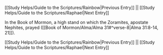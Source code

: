 [[Study Helps/Guide to the Scriptures/Rainbow|Previous Entry]]  ||  [[Study Helps/Guide to the Scriptures/Raphael|Next Entry]]

 In the Book of Mormon, a high stand on which the Zoramites, apostate Nephites, prayed ([[Book of Mormon/Alma/Alma 31#^verse-8|Alma 31:8-14, 21]]).

[[Study Helps/Guide to the Scriptures/Rainbow|Previous Entry]]  ||  [[Study Helps/Guide to the Scriptures/Raphael|Next Entry]]